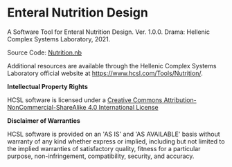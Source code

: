 # Enteral Nutrition Design 

A Software Tool for Enteral Nutrition Design. Ver. 1.0.0. Drama: Hellenic Complex Systems Laboratory, 2021.

Source Code: [Nutrition.nb](Nutrition.nb)

Additional resources are available through the Hellenic Complex Systems Laboratory official website at https://www.hcsl.com/Tools/Nutrition/.

**Intellectual Property Rights**

HCSL software is licensed under a [Creative Commons Attribution-NonCommercial-ShareAlike 4.0 International License](https://creativecommons.org/licenses/by-nc-sa/4.0/)

**Disclaimer of Warranties**

HCSL software is provided on an 'AS IS' and 'AS AVAILABLE' basis without warranty of any kind whether express or implied, including but not limited to the implied warranties of satisfactory quality, fitness for a particular purpose, non-infringement, compatibility, security, and accuracy.